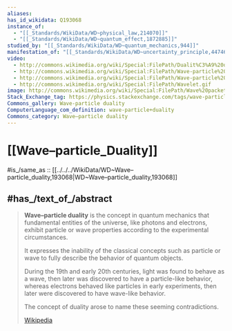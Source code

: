 ```yaml
---
aliases:
has_id_wikidata: Q193068
instance_of:
  - "[[_Standards/WikiData/WD~physical_law,214070]]"
  - "[[_Standards/WikiData/WD~quantum_effect,1872885]]"
studied_by: "[[_Standards/WikiData/WD~quantum_mechanics,944]]"
manifestation_of: "[[_Standards/WikiData/WD~uncertainty_principle,44746]]"
video:
  - http://commons.wikimedia.org/wiki/Special:FilePath/Dualit%C3%A9%20onde-corpuscule.ogv
  - http://commons.wikimedia.org/wiki/Special:FilePath/Wave-particle%20duality.gif
  - http://commons.wikimedia.org/wiki/Special:FilePath/Wave-particle%20duality.ogv
  - http://commons.wikimedia.org/wiki/Special:FilePath/Wavelet.gif
image: http://commons.wikimedia.org/wiki/Special:FilePath/Wave%20packet.svg
Stack_Exchange_tag: https://physics.stackexchange.com/tags/wave-particle-duality
Commons_gallery: Wave-particle duality
ComputerLanguage_com_definition: wave-particle+duality
Commons_category: Wave–particle duality
---
```


# [[Wave–particle_Duality]] 

#is_/same_as :: [[../../../WikiData/WD~Wave–particle_duality,193068|WD~Wave–particle_duality,193068]] 

## #has_/text_of_/abstract 

> **Wave–particle duality** is the concept in quantum mechanics 
> that fundamental entities of the universe, like photons and electrons, 
> exhibit particle or wave properties according to the experimental circumstances. 
> 
> It expresses the inability of the classical concepts such as particle or wave 
> to fully describe the behavior of quantum objects. 
> 
> During the 19th and early 20th centuries, light was found to behave as a wave, 
> then later was discovered to have a particle-like behavior, 
> whereas electrons behaved like particles in early experiments, 
> then later were discovered to have wave-like behavior. 
> 
> The concept of duality arose to name these seeming contradictions.
>
> [Wikipedia](https://en.wikipedia.org/wiki/Wave%E2%80%93particle%20duality) 

